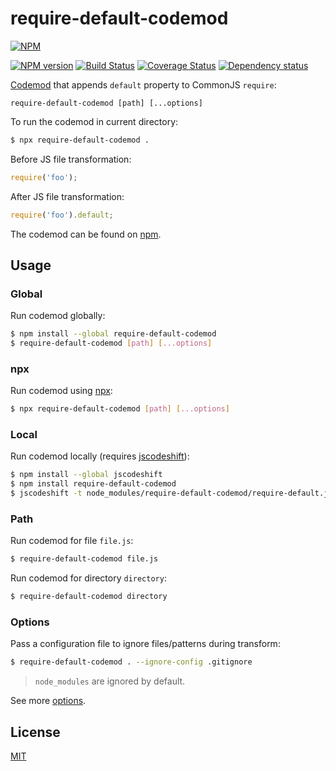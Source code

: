 # require-default-codemod

[![NPM](https://nodei.co/npm/require-default-codemod.png)](https://nodei.co/npm/require-default-codemod/)

[![NPM version](https://img.shields.io/npm/v/require-default-codemod.svg)](https://www.npmjs.com/package/require-default-codemod)
[![Build Status](https://travis-ci.org/remarkablemark/require-default-codemod.svg?branch=master)](https://travis-ci.org/remarkablemark/require-default-codemod)
[![Coverage Status](https://coveralls.io/repos/github/remarkablemark/require-default-codemod/badge.svg?branch=master)](https://coveralls.io/github/remarkablemark/require-default-codemod?branch=master)
[![Dependency status](https://david-dm.org/remarkablemark/require-default-codemod.svg)](https://david-dm.org/remarkablemark/require-default-codemod)

[Codemod](https://github.com/facebook/jscodeshift) that appends `default` property to CommonJS `require`:

```
require-default-codemod [path] [...options]
```

To run the codemod in current directory:

```sh
$ npx require-default-codemod .
```

Before JS file transformation:

```js
require('foo');
```

After JS file transformation:

```js
require('foo').default;
```

The codemod can be found on [npm](https://www.npmjs.com/package/require-default-codemod).

## Usage

### Global

Run codemod globally:

```sh
$ npm install --global require-default-codemod
$ require-default-codemod [path] [...options]
```

### npx

Run codemod using [npx](https://www.npmjs.com/package/npx):

```sh
$ npx require-default-codemod [path] [...options]
```

### Local

Run codemod locally (requires [jscodeshift](https://github.com/facebook/jscodeshift)):

```sh
$ npm install --global jscodeshift
$ npm install require-default-codemod
$ jscodeshift -t node_modules/require-default-codemod/require-default.js [path] [...options]
```

### Path

Run codemod for file `file.js`:

```sh
$ require-default-codemod file.js
```

Run codemod for directory `directory`:

```sh
$ require-default-codemod directory
```

### Options

Pass a configuration file to ignore files/patterns during transform:

```sh
$ require-default-codemod . --ignore-config .gitignore
```

> `node_modules` are ignored by default.

See more [options](https://github.com/facebook/jscodeshift#usage-cli).

## License

[MIT](https://github.com/remarkablemark/require-default-codemod/blob/master/LICENSE)
